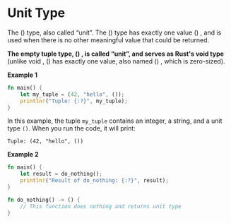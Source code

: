 # Unit Type

The () type, also called “unit”. The () type has exactly one value () , and is used when there is no other meaningful value that could be returned.

**The empty tuple type, () , is called “unit”, and serves as Rust's void type** (unlike void , () has exactly one value, also named () , which is zero-sized).

**Example 1**

```rust
fn main() {
    let my_tuple = (42, "hello", ());
    println!("Tuple: {:?}", my_tuple);
}

```

In this example, the tuple `my_tuple` contains an integer, a string, and a unit type `()`. When you run the code, it will print:

```
Tuple: (42, "hello", ())
```

**Example 2**

```rust
fn main() {
    let result = do_nothing();
    println!("Result of do_nothing: {:?}", result);
}

fn do_nothing() -> () {
    // This function does nothing and returns unit type
}
```
